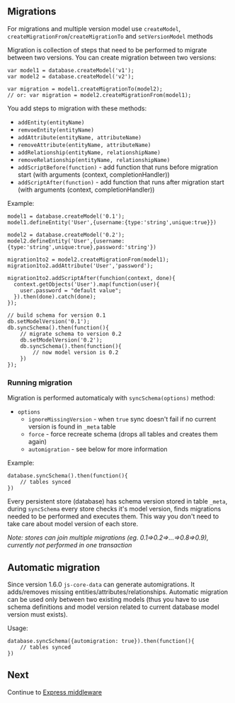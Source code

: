 ## Migrations

For migrations and multiple version model use `createModel`, `createMigrationFrom`/`createMigrationTo` and `setVersionModel` methods

Migration is collection of steps that need to be performed to migrate between two versions. You can create migration between two versions:

```
var model1 = database.createModel('v1');
var model2 = database.createModel('v2');

var migration = model1.createMigrationTo(model2);
// or: var migration = model2.createMigrationFrom(model1);
```

You add steps to migration with these methods:

- `addEntity(entityName)`
- `remvoeEntity(entityName)`
- `addAttribute(entityName, attributeName)`
- `removeAttribute(entityName, attributeName)`
- `addRelationship(entityName, relationshipName)`
- `removeRelationship(entityName, relationshipName)`
- `addScriptBefore(function)` - add function that runs before migration start (with arguments (context, completionHandler))
- `addScriptAfter(function)` - add function that runs after migration start (with arguments (context, completionHandler))


Example:

```
model1 = database.createModel('0.1');
model1.defineEntity('User',{username:{type:'string',unique:true}})

model2 = database.createModel('0.2');
model2.defineEntity('User',{username:{type:'string',unique:true},password:'string'})

migration1to2 = model2.createMigrationFrom(model1);
migration1to2.addAttribute('User','password');

migration1to2.addScriptAfter(funchion(context, done){
  context.getObjects('User').map(function(user){
    user.password = "default value";
  }).then(done).catch(done);
});

// build schema for version 0.1
db.setModelVersion('0.1');
db.syncSchema().then(function(){
    // migrate schema to version 0.2
    db.setModelVersion('0.2');
    db.syncSchema().then(function(){
        // now model version is 0.2
    })
});
```

### Running migration

Migration is performed automaticaly with `syncSchema(options)` method:

- `options`
    - `ignoreMissingVersion` - when `true` sync doesn't fail if no current version is found in `_meta` table 
    - `force` - force recreate schema (drops all tables and creates them again)
    - `automigration` - see below for more information

Example:

```
database.syncSchema().then(function(){
    // tables synced
})
```

Every persistent store (database) has schema version stored in table `_meta`, during `syncSchema` every store checks it's model version, finds migrations needed to be performed and executes them. This way you don't need to take care about model version of each store.


*Note: stores can join multiple migrations (eg. 0.1=>0.2=>...=>0.8=>0.9), currently not performed in one transaction*

## Automatic migration

Since version 1.6.0 `js-core-data` can generate automigrations. It adds/removes missing entities/attributes/relationships. Automatic migration can be used only between two existing models (thus you have to use schema definitions and model version related to current database model version must exists).
  
Usage:
```
database.syncSchema({automigration: true}).then(function(){
    // tables synced
})
```

## Next

Continue to [Express middleware](express.md)